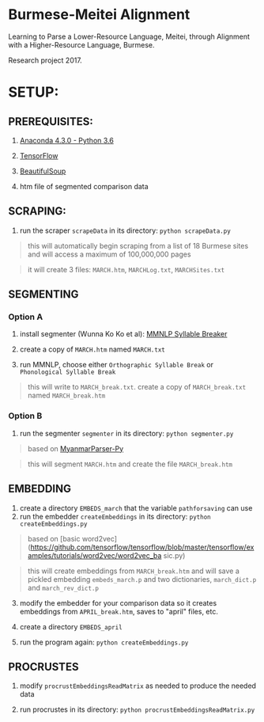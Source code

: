 # Burmese-Meitei Alignment

Learning to Parse a Lower-Resource Language, Meitei, through Alignment with a Higher-Resource Language, Burmese.

Research project 2017.



# SETUP:

## PREREQUISITES:

1. [Anaconda 4.3.0 - Python 3.6](https://www.continuum.io/downloads)

2. [TensorFlow](https://www.tensorflow.org/install/)

3. [BeautifulSoup](https://www.crummy.com/software/BeautifulSoup/bs4/doc/#installing-beautiful-soup)

4. htm file of segmented comparison data



## SCRAPING:

1. run the scraper `scrapeData` in its directory: `python scrapeData.py`

> this will automatically begin scraping from a list of 18 Burmese sites and will access a maximum of 100,000,000 pages

> it will create 3 files: `MARCH.htm`, `MARCHLog.txt`, `MARCHSites.txt`

## SEGMENTING

### Option A

1. install segmenter (Wunna Ko Ko et al): [MMNLP Syllable Breaker](http://myanmarnlpteam.blogspot.com/2008/02/syllable-segmentation-software.html)

2. create a copy of `MARCH.htm` named `MARCH.txt`

3. run MMNLP, choose either `Orthographic Syllable Break` or `Phonological Syllable Break`

> this will write to `MARCH_break.txt`. create a copy of `MARCH_break.txt` named `MARCH_break.htm`

### Option B

1. run the segmenter `segmenter` in its directory: `python segmenter.py`

> based on [MyanmarParser-Py](https://github.com/thantthet/MyanmarParser-Py)

> this will segment `MARCH.htm` and create the file `MARCH_break.htm`

## EMBEDDING

1. create a directory `EMBEDS_march` that the variable `pathforsaving` can use
2. run the embedder `createEmbeddings` in its directory: `python createEmbeddings.py`

> based on [basic 
word2vec](https://github.com/tensorflow/tensorflow/blob/master/tensorflow/examples/tutorials/word2vec/word2vec_ba
sic.py)

> this will create embeddings from `MARCH_break.htm` and will save a pickled embedding `embeds_march.p` and two dictionaries, `march_dict.p` and `march_rev_dict.p`

3. modify the embedder for your comparison data so it creates embeddings from `APRIL_break.htm`, saves to "april" files, etc.

4. create a directory `EMBEDS_april`

5. run the program again: `python createEmbeddings.py`

## PROCRUSTES

1. modify `procrustEmbeddingsReadMatrix` as needed to produce the needed data

2. run procrustes in its directory: `python procrustEmbeddingsReadMatrix.py`
